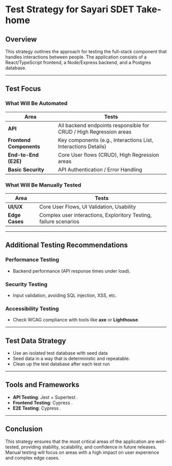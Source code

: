 # Test Strategy for Sayari SDET Take-home

## Overview

This strategy outlines the approach for testing the full-stack component that handles interactions between people. The application consists of a React/TypeScript frontend, a Node/Express backend, and a Postgres database.

---

## Test Focus

### What Will Be Automated

| **Area**                 | **Tests**                                                       |
|--------------------------|-----------------------------------------------------------------|
| **API**                  | All backend endpoints responsible for CRUD / High Regression areas                      |
| **Frontend Components**  | Key components (e.g., Interactions List, Interactions Details)  |
| **End-to-End (E2E)**     | Core User flows (CRUD), High Regression areas                   |
| **Basic Security**       | API Authentication / Error Handling                             |


### What Will Be Manually Tested

| **Area**                   | **Tests**                                                        |
|----------------------------|------------------------------------------------------------------|
| **UI/UX**                  | Core User Flows, UI Validation, Usability  |
| **Edge Cases**             | Complex user interactions, Exploritory Testing, failure scenarios|

---

## Additional Testing Recommendations

### Performance Testing
- Backend performance (API response times under load).

### Security Testing
- Input validation, avoiding SQL injection, XSS, etc.

### Accessibility Testing
- Check WCAG compliance with tools like **axe** or **Lighthouse**.

---

## Test Data Strategy

- Use an isolated test database with seed data 
- Seed data in a way that is deterministic and repeatable.
- Clean up the test database after each test run 

---

## Tools and Frameworks

- **API Testing**: Jest + Supertest .
- **Frontend Testing**: Cypress .
- **E2E Testing**: Cypress .

---

## Conclusion

This strategy ensures that the most critical areas of the application are well-tested, providing stability, scalability, and confidence in future releases. Manual testing will focus on areas with a high impact on user experience and complex edge cases.
